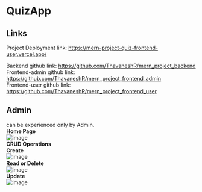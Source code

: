 # QuizApp
## Links
Project Deployment link: https://mern-project-quiz-frontend-user.vercel.app/   
    
Backend github link: https://github.com/ThavaneshR/mern_project_backend  
Frontend-admin github link: https://github.com/ThavaneshR/mern_project_frontend_admin  
Frontend-user github link: https://github.com/ThavaneshR/mern_project_frontend_user  

## Admin
can be experienced only by Admin.  
**Home Page**  
![image](https://github.com/ThavaneshR/QuizApp/assets/143710680/f02fc9c3-daba-404d-af7e-63baaa541147)  
**CRUD Operations**  
__Create__  
![image](https://github.com/ThavaneshR/QuizApp/assets/143710680/c41a7eba-8965-4bb6-a21f-a436ea661a29)  
__Read or Delete__  
![image](https://github.com/ThavaneshR/QuizApp/assets/143710680/37651976-d60a-4387-b7c7-10d15c13941c)  
__Update__  
![image](https://github.com/ThavaneshR/QuizApp/assets/143710680/bdd6e662-05cd-4556-9a35-09540aeb1a95)  








